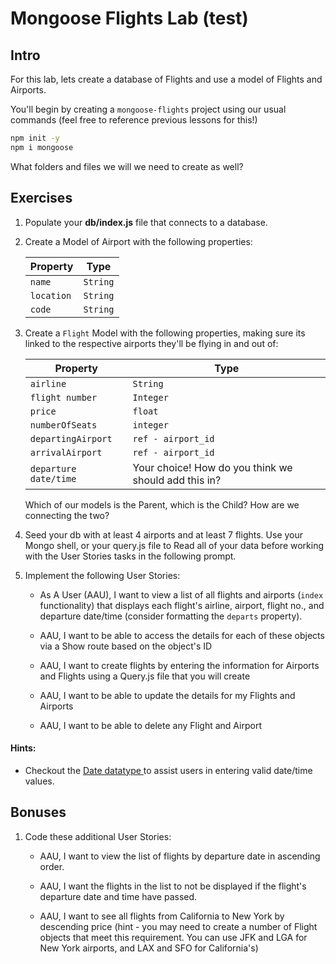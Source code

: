 

# Mongoose Flights Lab (test)


## Intro

For this lab, lets create a database of Flights and use a model of Flights and Airports.

You'll begin by creating a `mongoose-flights` project using our usual commands (feel free to reference previous lessons for this!)
```sh
npm init -y
npm i mongoose
```

What folders and files we will we need to create as well?

## Exercises

1) Populate your **db/index.js** file that connects to a database.


2) Create a Model of Airport with the following properties:

	| Property | Type |
	|---|---|
	| `name`| `String`|  (Logan, LaGuardia, Heathrow, O'Hare, Pearson...)
	| `location`| `String`| (Boston, New York, London, Chicago, Toronto...)
	| `code`| `String`|    (LGN, LGA, HRT, OHR, YYZ...)



3) Create a `Flight` Model with the following properties, making sure its linked to the respective airports they'll be flying in and out of:

	| Property | Type |
	|---|---|
	| `airline`| `String`| ('American', 'Southwest', 'Delta'...)
	 |`flight number` |`Integer`| 
	 |`price`|`float`| 
	 |`numberOfSeats`|`integer`|
	 |`departingAirport`| `ref - airport_id`| 
	 |`arrivalAirport`|`ref - airport_id`| 
	 |`departure date/time` | Your choice! How do you think we should add this in? |
	 
	 
	 Which of our models is the Parent, which is the Child? How are we connecting the two?

4. Seed your db with at least 4 airports and at least 7 flights. Use your Mongo shell, or your query.js file to Read all of your data before working with the User Stories tasks in the following prompt. 

5. Implement the following User Stories:
	- As A User (AAU), I want to view a list of all flights and airports (`index` functionality) that displays each flight's airline, airport, flight no., and departure date/time (consider formatting the `departs` property).
	
	- AAU, I want to be able to access the details for each of these objects via a Show route based on the object's ID

	- AAU, I want to create flights by entering the information for Airports and Flights using a Query.js file that you will create
	
	- AAU, I want to be able to update the details for my Flights and Airports
	
	- AAU, I want to be able to delete any Flight and Airport
	

#### Hints:

- Checkout the [Date datatype 
](https://www.mongodb.com/docs/manual/reference/method/Date/) to assist users in entering valid date/time values.

## Bonuses


1. Code these additional User Stories:
	- AAU, I want to view the list of flights by departure date in ascending order.
	
	- AAU, I want the flights in the list to not be displayed if the flight's departure date and time have passed.

	- AAU, I want to see all flights from California to New York by descending price (hint - you may need to create a number of Flight objects that meet this requirement. You can use JFK and LGA for New York airports, and LAX and SFO for California's)

